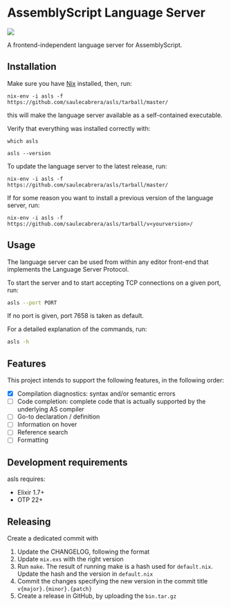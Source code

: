 # AssemblyScript Language Server
![](https://github.com/saulecabrera/asls/workflows/CI/badge.svg)

A frontend-independent language server for AssemblyScript.

## Installation

Make sure you have [Nix](https://nixos.wiki/wiki/Nix_Installation_Guide) installed, then, run:

```
nix-env -i asls -f https://github.com/saulecabrera/asls/tarball/master/
```

this will make the language server available as a self-contained executable.

Verify that everything was installed correctly with:

```
which asls

asls --version
```

To update the language server to the latest release, run:

```
nix-env -i asls -f https://github.com/saulecabrera/asls/tarball/master/
```

If for some reason you want to install a previous version of the language server, run:

```
nix-env -i asls -f https://github.com/saulecabrera/asls/tarball/v<yourversion>/
```


## Usage

The language server can be used from within any editor front-end that implements
the Language Server Protocol.

To start the server and to start accepting TCP connections on a given port, run:

```sh
asls --port PORT
```

If no port is given, port 7658 is taken as default.

For a detailed explanation of the commands, run:

```sh
asls -h
```

## Features

This project intends to support the following features, in the following order:

- [x] Compilation diagnostics: syntax and/or semantic errors
- [ ] Code completion: complete code that is actually supported by the underlying AS compiler
- [ ] Go-to declaration / definition
- [ ] Information on hover
- [ ] Reference search
- [ ] Formatting

## Development requirements

asls requires:

- Elixir 1.7+
- OTP 22+


## Releasing

Create a dedicated commit with

1. Update the CHANGELOG, following the format
2. Update `mix.exs` with the right version
3. Run `make`. The result of running make is a hash used for `default.nix`. Update the hash and the version in `default.nix`
3. Commit the changes specifying the new version in the commit title `v{major}.{minor}.{patch}`
4. Create a release in GitHub, by uploading the `bin.tar.gz`

